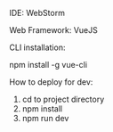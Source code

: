 IDE: WebStorm

Web Framework: VueJS

CLI installation:

npm install -g vue-cli

How to deploy for dev:

1. cd to project directory
2. npm install
3. npm run dev
